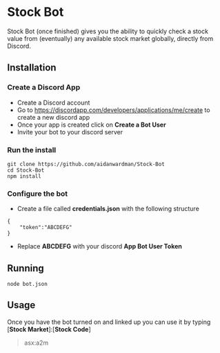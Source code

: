 # Stock Bot
Stock Bot (once finished) gives you the ability to quickly check a stock value from (eventually) any available stock market globally, directly from Discord.
## Installation
### Create a Discord App
- Create a Discord account
- Go to https://discordapp.com/developers/applications/me/create to create a new discord app
- Once your app is created click on **Create a Bot User**
- Invite your bot to your discord server
### Run the install
```
git clone https://github.com/aidanwardman/Stock-Bot
cd Stock-Bot
npm install
```
### Configure the bot
- Create a file called **credentials.json** with the following structure
```
{
	"token":"ABCDEFG"
}
``` 
- Replace **ABCDEFG** with your discord **App Bot User Token**
## Running
```
node bot.json
```
## Usage
Once you have the bot turned on and linked up you can use it by typing [**Stock Market**]:[**Stock Code**]
> asx:a2m